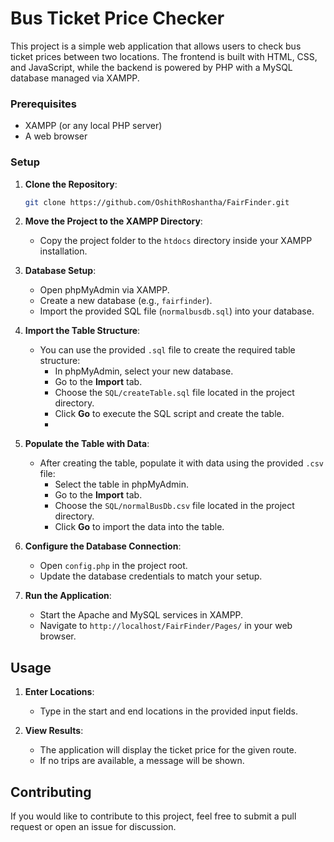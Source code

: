 # Bus Ticket Price Checker

This project is a simple web application that allows users to check bus ticket prices between two locations. The frontend is built with HTML, CSS, and JavaScript, while the backend is powered by PHP with a MySQL database managed via XAMPP.

### Prerequisites

- XAMPP (or any local PHP server)
- A web browser

### Setup

1. **Clone the Repository**:
    ```bash
    git clone https://github.com/OshithRoshantha/FairFinder.git
    ```

2. **Move the Project to the XAMPP Directory**:
   - Copy the project folder to the `htdocs` directory inside your XAMPP installation.

3. **Database Setup**:
   - Open phpMyAdmin via XAMPP.
   - Create a new database (e.g., `fairfinder`).
   - Import the provided SQL file (`normalbusdb.sql`) into your database.

4. **Import the Table Structure**:
   - You can use the provided `.sql` file to create the required table structure:
     - In phpMyAdmin, select your new database.
     - Go to the **Import** tab.
     - Choose the `SQL/createTable.sql` file located in the project directory.
     - Click **Go** to execute the SQL script and create the table.
     - 
5. **Populate the Table with Data**:
   - After creating the table, populate it with data using the provided `.csv` file:
     - Select the table in phpMyAdmin.
     - Go to the **Import** tab.
     - Choose the `SQL/normalBusDb.csv` file located in the project directory.
     - Click **Go** to import the data into the table.     

6. **Configure the Database Connection**:
   - Open `config.php` in the project root.
   - Update the database credentials to match your setup.

7. **Run the Application**:
   - Start the Apache and MySQL services in XAMPP.
   - Navigate to `http://localhost/FairFinder/Pages/` in your web browser. 

## Usage

1. **Enter Locations**:
   - Type in the start and end locations in the provided input fields.

2. **View Results**:
   - The application will display the ticket price for the given route.
   - If no trips are available, a message will be shown.

## Contributing

If you would like to contribute to this project, feel free to submit a pull request or open an issue for discussion.

